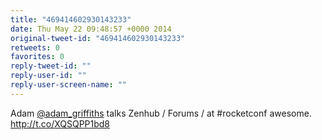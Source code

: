 ```yaml
---
title: "469414602930143233"
date: Thu May 22 09:48:57 +0000 2014
original-tweet-id: "469414602930143233"
retweets: 0
favorites: 0
reply-tweet-id: ""
reply-user-id: ""
reply-user-screen-name: ""
---
```

Adam <a href="https://twitter.com/adam_griffiths">@adam_griffiths</a> talks Zenhub / Forums / at #rocketconf awesome. http://t.co/XQSQPP1bd8
